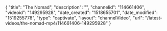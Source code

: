 {
    "title": "The Nomad",
    "description": "",
    "channelid": "114661406",
    "videoid": "149295928",
    "date_created": "1518655701",
    "date_modified": "1519255778",
    "type": "captivate",
    "layout": "channelVideo",
    "url": "\/latest-videos\/the-nomad-mp4\/114661406-149295928"
}
